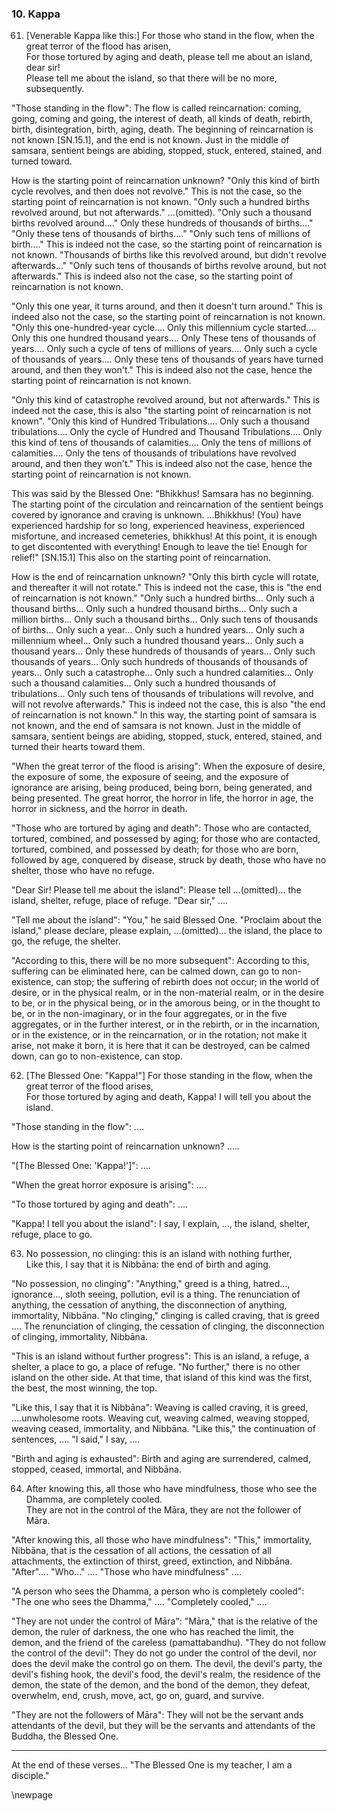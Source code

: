 ### 10. Kappa

61. [Venerable Kappa like this:] For those who stand in the flow, when the great
    terror of the flood has arisen,  
For those tortured by aging and death, please tell me about an island, dear sir!  
Please tell me about the island, so that there will be no more, subsequently.

"Those standing in the flow": The flow is called reincarnation: coming, going,
coming and going, the interest of death, all kinds of death, rebirth, birth,
disintegration, birth, aging, death. The beginning of reincarnation is not known
[SN.15.1], and the end is not known. Just in the middle of samsara, sentient
beings are abiding, stopped, stuck, entered, stained, and turned toward.

How is the starting point of reincarnation unknown? "Only this kind of birth
cycle revolves, and then does not revolve." This is not the case, so the
starting point of reincarnation is not known. "Only such a hundred births
revolved around, but not afterwards." ...(omitted). "Only such a thousand births
revolved around...." Only these hundreds of thousands of births...." "Only these
tens of thousands of births...." "Only such tens of millions of birth...." This
is indeed not the case, so the starting point of reincarnation is not known.
"Thousands of births like this revolved around, but didn't revolve
afterwards..." "Only such tens of thousands of births revolve around, but not
afterwards." This is indeed also not the case, so the starting point of
reincarnation is not known.

"Only this one year, it turns around, and then it doesn't turn around." This is
indeed also not the case, so the starting point of reincarnation is not known.
"Only this one-hundred-year cycle.... Only this millennium cycle started....
Only this one hundred thousand years.... Only These tens of thousands of
years.... Only such a cycle of tens of millions of years.... Only such a cycle
of thousands of years.... Only these tens of thousands of years have turned
around, and then they won't." This is indeed also not the case, hence the
starting point of reincarnation is not known.

"Only this kind of catastrophe revolved around, but not afterwards." This is
indeed not the case, this is also "the starting point of reincarnation is not
known". "Only this kind of Hundred Tribulations.... Only such a thousand
tribulations.... Only the cycle of Hundred and Thousand Tribulations.... Only
this kind of tens of thousands of calamities.... Only the tens of millions of
calamities.... Only the tens of thousands of tribulations have revolved around,
and then they won't." This is indeed also not the case, hence the starting point
of reincarnation is not known.

This was said by the Blessed One: "Bhikkhus! Samsara has no beginning. The
starting point of the circulation and reincarnation of the sentient beings
covered by ignorance and craving is unknown. ...Bhikkhus! (You) have experienced
hardship for so long, experienced heaviness, experienced misfortune, and
increased cemeteries, bhikkhus! At this point, it is enough to get discontented
with everything! Enough to leave the tie! Enough for relief!" [SN.15.1] This
also on the starting point of reincarnation.

How is the end of reincarnation unknown? "Only this birth cycle will rotate, and
thereafter it will not rotate." This is indeed not the case, this is "the end of
reincarnation is not known." "Only such a hundred births... Only such a thousand
births... Only such a hundred thousand births... Only such a million births...
Only such a thousand births... Only such tens of thousands of births... Only
such a year... Only such a hundred years... Only such a millennium wheel... Only
such a hundred thousand years... Only such a thousand years... Only these
hundreds of thousands of years... Only such thousands of years... Only such
hundreds of thousands of thousands of years... Only such a catastrophe... Only
such a hundred calamities... Only such a thousand calamities... Only such a
hundred thousands of tribulations... Only such tens of thousands of tribulations
will revolve, and will not revolve afterwards." This is indeed not the case,
this is also "the end of reincarnation is not known." In this way, the starting
point of samsara is not known, and the end of samsara is not known. Just in the
middle of samsara, sentient beings are abiding, stopped, stuck, entered,
stained, and turned their hearts toward them.

"When the great terror of the flood is arising": When the exposure of desire,
the exposure of some, the exposure of seeing, and the exposure of ignorance are
arising, being produced, being born, being generated, and being presented. The
great horror, the horror in life, the horror in age, the horror in sickness,
and the horror in death.

"Those who are tortured by aging and death": Those who are contacted, tortured,
combined, and possessed by aging; for those who are contacted, tortured,
combined, and possessed by death; for those who are born, followed by age,
conquered by disease, struck by death, those who have no shelter, those who have
no refuge.

"Dear Sir! Please tell me about the island": Please tell ...(omitted)... the
island, shelter, refuge, place of refuge. "Dear sir," ....

"Tell me about the island": "You," he said Blessed One. "Proclaim about the
island," please declare, please explain, ...(omitted)... the island, the place
to go, the refuge, the shelter.

"According to this, there will be no more subsequent": According to this,
suffering can be eliminated here, can be calmed down, can go to non-existence,
can stop; the suffering of rebirth does not occur; in the world of desire, or in
the physical realm, or in the non-material realm, or in the desire to be, or in
the physical being, or in the amorous being, or in the thought to be, or in the
non-imaginary, or in the four aggregates, or in the five aggregates, or in the
further interest, or in the rebirth, or in the incarnation, or in the existence,
or in the reincarnation, or in the rotation; not make it arise, not make it
born, it is here that it can be destroyed, can be calmed down, can go to
non-existence, can stop.

62. [The Blessed One: "Kappa!"] For those standing in the flow, when the great
    terror of the flood arises,  
For those tortured by aging and death, Kappa! I will tell you about the island.

"Those standing in the flow": ....

How is the starting point of reincarnation unknown? .....

"[The Blessed One: 'Kappa!']": ....

"When the great horror exposure is arising": ....

"To those tortured by aging and death": ....

"Kappa! I tell you about the island": I say, I explain, ..., the island,
shelter, refuge, place to go.

63. No possession, no clinging: this is an island with nothing further,  
Like this, I say that it is Nibbāna: the end of birth and aging.

"No possession, no clinging": "Anything," greed is a thing, hatred...,
ignorance..., sloth seeing, pollution, evil is a thing. The renunciation of
anything, the cessation of anything, the disconnection of anything, immortality,
Nibbāna. "No clinging," clinging is called craving, that is greed .... The
renunciation of clinging, the cessation of clinging, the disconnection of
clinging, immortality, Nibbāna.

"This is an island without further progress": This is an island, a refuge, a
shelter, a place to go, a place of refuge. "No further," there is no other
island on the other side. At that time, that island of this kind was the first,
the best, the most winning, the top.

"Like this, I say that it is Nibbāna": Weaving is called craving, it is greed,
....unwholesome roots. Weaving cut, weaving calmed, weaving stopped, weaving
ceased, immortality, and Nibbāna. "Like this," the continuation of sentences,
.... "I said," I say, ....

"Birth and aging is exhausted": Birth and aging are surrendered, calmed,
stopped, ceased, immortal, and Nibbāna.

64. After knowing this, all those who have mindfulness, those who see the
    Dhamma, are completely cooled.  
They are not in the control of the Māra, they are not the follower of Māra.

"After knowing this, all those who have mindfulness": "This," immortality,
Nibbāna, that is the cessation of all actions, the cessation of all attachments,
the extinction of thirst, greed, extinction, and Nibbāna. "After".... "Who..."
.... "Those who have mindfulness" ....

"A person who sees the Dhamma, a person who is completely cooled": "The one who
sees the Dhamma," .... "Completely cooled," ....

"They are not under the control of Māra": "Māra," that is the relative of the
demon, the ruler of darkness, the one who has reached the limit, the demon, and
the friend of the careless (pamattabandhu). "They do not follow the control of
the devil": They do not go under the control of the devil, nor does the devil
make the control go on them. The devil, the devil's party, the devil's fishing
hook, the devil's food, the devil's realm, the residence of the demon, the state
of the demon, and the bond of the demon, they defeat, overwhelm, end, crush,
move, act, go on, guard, and survive.

"They are not the followers of Māra": They will not be the servant ands
attendants of the devil, but they will be the servants and attendants of the
Buddha, the Blessed One.

---

At the end of these verses... "The Blessed One is my teacher, I am a disciple."

\newpage
